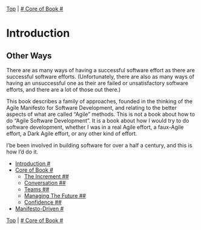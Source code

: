 [Top](index.html) | [# Core of Book #](01.html)

# Introduction #  

## Other Ways ##

There are as many ways of having a successful software effort as there are successful software efforts. (Unfortunately, there are also as many ways of having an unsuccessful one as their are failed or unsatisfactory software efforts, and there are a lot of those out there.)

This book describes a family of approaches, founded in the thinking of the Agile Manifesto for Software Development, and relating to the better aspects of what are called “Agile” methods. This is not a book about how to do “Agile Software Development”. It is a book about how I would try to do software development, whether I was in a real Agile effort, a faux-Agile effort, a Dark Agile effort, or any other kind of effort. 

I’be been involved in building software for over a half a century, and this is how I’d do it.

* [Introduction #](index.md)
* [Core of Book #](01.md)
    * [The Increment ##](02.md)
    * [Conversation ##](03.md)
    * [Teams ##](04.md)
    * [Managing The Future ##](05.md)
    * [Confidence ##](06.md)
* [Manifesto-Driven #](07.md)





[Top](index.html) | [# Core of Book #](01.html)


<!--ignore-->


